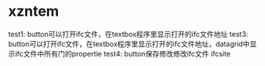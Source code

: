 # xzntem
test1: button可以打开ifc文件，在textbox程序里显示打开的ifc文件地址
test3: button可以打开ifc文件，在textbox程序里显示打开的ifc文件地址，datagrid中显示ifc文件中所有门的propertie
test4: button保存修改修改ifc文件 ifcsite

